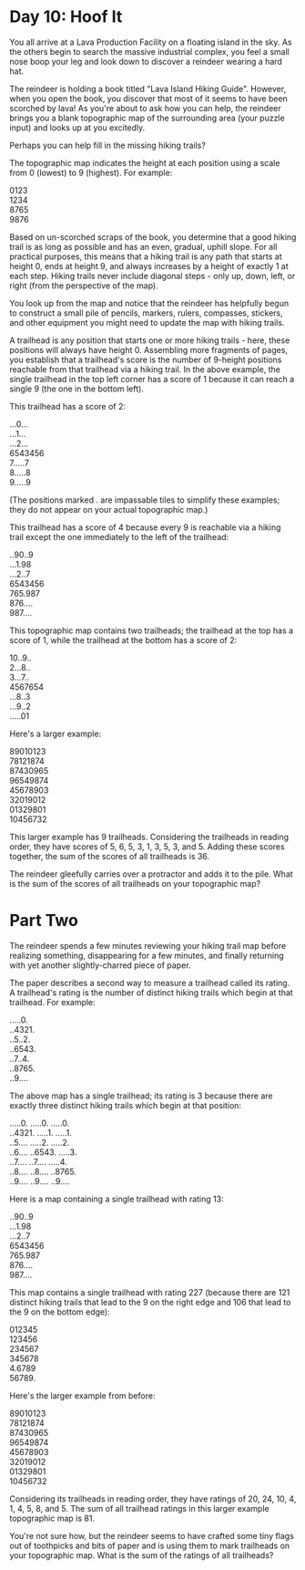 # Day 10: Hoof It

You all arrive at a Lava Production Facility on a floating island in the sky. As the others begin to search the massive industrial complex, you feel a small nose boop your leg and look down to discover a reindeer wearing a hard hat.

The reindeer is holding a book titled "Lava Island Hiking Guide". However, when you open the book, you discover that most of it seems to have been scorched by lava! As you're about to ask how you can help, the reindeer brings you a blank topographic map of the surrounding area (your puzzle input) and looks up at you excitedly.

Perhaps you can help fill in the missing hiking trails?

The topographic map indicates the height at each position using a scale from 0 (lowest) to 9 (highest). For example:

0123\
1234\
8765\
9876

Based on un-scorched scraps of the book, you determine that a good hiking trail is as long as possible and has an even, gradual, uphill slope. For all practical purposes, this means that a hiking trail is any path that starts at height 0, ends at height 9, and always increases by a height of exactly 1 at each step. Hiking trails never include diagonal steps - only up, down, left, or right (from the perspective of the map).

You look up from the map and notice that the reindeer has helpfully begun to construct a small pile of pencils, markers, rulers, compasses, stickers, and other equipment you might need to update the map with hiking trails.

A trailhead is any position that starts one or more hiking trails - here, these positions will always have height 0. Assembling more fragments of pages, you establish that a trailhead's score is the number of 9-height positions reachable from that trailhead via a hiking trail. In the above example, the single trailhead in the top left corner has a score of 1 because it can reach a single 9 (the one in the bottom left).

This trailhead has a score of 2:

...0...\
...1...\
...2...\
6543456\
7.....7\
8.....8\
9.....9

(The positions marked . are impassable tiles to simplify these examples; they do not appear on your actual topographic map.)

This trailhead has a score of 4 because every 9 is reachable via a hiking trail except the one immediately to the left of the trailhead:

..90..9\
...1.98\
...2..7\
6543456\
765.987\
876....\
987....

This topographic map contains two trailheads; the trailhead at the top has a score of 1, while the trailhead at the bottom has a score of 2:

10..9..\
2...8..\
3...7..\
4567654\
...8..3\
...9..2\
.....01

Here's a larger example:

89010123\
78121874\
87430965\
96549874\
45678903\
32019012\
01329801\
10456732

This larger example has 9 trailheads. Considering the trailheads in reading order, they have scores of 5, 6, 5, 3, 1, 3, 5, 3, and 5. Adding these scores together, the sum of the scores of all trailheads is 36.

The reindeer gleefully carries over a protractor and adds it to the pile. What is the sum of the scores of all trailheads on your topographic map?

# Part Two

The reindeer spends a few minutes reviewing your hiking trail map before realizing something, disappearing for a few minutes, and finally returning with yet another slightly-charred piece of paper.

The paper describes a second way to measure a trailhead called its rating. A trailhead's rating is the number of distinct hiking trails which begin at that trailhead. For example:

.....0.\
..4321.\
..5..2.\
..6543.\
..7..4.\
..8765.\
..9....

The above map has a single trailhead; its rating is 3 because there are exactly three distinct hiking trails which begin at that position:

.....0. .....0. .....0.\
..4321. .....1. .....1.\
..5.... .....2. .....2.\
..6.... ..6543. .....3.\
..7.... ..7.... .....4.\
..8.... ..8.... ..8765.\
..9.... ..9.... ..9....

Here is a map containing a single trailhead with rating 13:

..90..9\
...1.98\
...2..7\
6543456\
765.987\
876....\
987....

This map contains a single trailhead with rating 227 (because there are 121 distinct hiking trails that lead to the 9 on the right edge and 106 that lead to the 9 on the bottom edge):

012345\
123456\
234567\
345678\
4.6789\
56789.

Here's the larger example from before:

89010123\
78121874\
87430965\
96549874\
45678903\
32019012\
01329801\
10456732

Considering its trailheads in reading order, they have ratings of 20, 24, 10, 4, 1, 4, 5, 8, and 5. The sum of all trailhead ratings in this larger example topographic map is 81.

You're not sure how, but the reindeer seems to have crafted some tiny flags out of toothpicks and bits of paper and is using them to mark trailheads on your topographic map. What is the sum of the ratings of all trailheads?

